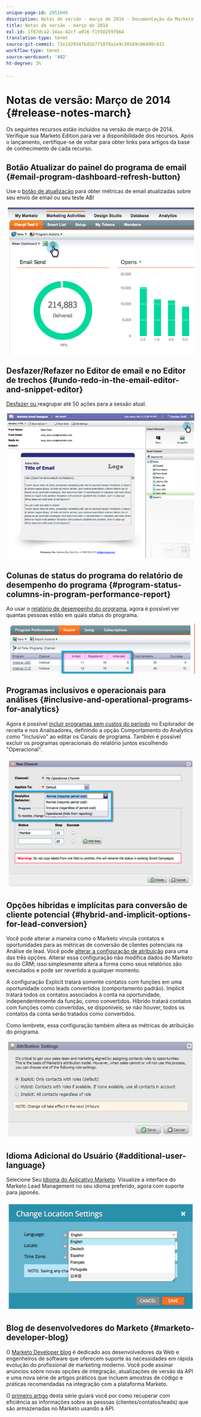 ```yaml
---
unique-page-id: 2951046
description: Notas de versão - março de 2014 - Documentação da Marketo - Documentação do produto
title: Notas de versão - março de 2014
exl-id: 1f87dca2-14aa-42cf-a016-f1558259fb64
translation-type: tm+mt
source-git-commit: 72e1d29347bd5b77107da1e9c30169cb6490c432
workflow-type: tm+mt
source-wordcount: '402'
ht-degree: 3%

---
```


# Notas de versão: Março de 2014 {#release-notes-march}

Os seguintes recursos estão incluídos na versão de março de 2014. Verifique sua Marketo Edition para ver a disponibilidade dos recursos. Após o lançamento, certifique-se de voltar para obter links para artigos da base de conhecimento de cada recurso.

## Botão Atualizar do painel do programa de email {#email-program-dashboard-refresh-button}

Use o [botão de atualização](/help/marketo/product-docs/email-marketing/email-programs/email-program-data/use-the-email-program-dashboard.md) para obter métricas de email atualizadas sobre seu envio de email ou seu teste AB!

![](assets/image2014-9-22-11-3a35-3a15.png)

## Desfazer/Refazer no Editor de email e no Editor de trechos {#undo-redo-in-the-email-editor-and-snippet-editor}

[Desfazer ou ](/help/marketo/product-docs/email-marketing/general/email-editor-2/edit-elements-in-an-email.md) reagrupar até 50 ações para a sessão atual.

![](assets/image2014-9-22-11-3a35-3a40.png)

## Colunas de status do programa do relatório de desempenho do programa {#program-status-columns-in-program-performance-report}

Ao usar o [relatório de desempenho do programa](/help/marketo/product-docs/core-marketo-concepts/programs/program-performance-report/add-program-status-columns-to-a-program-report.md), agora é possível ver quantas pessoas estão em quais status do programa.

![](assets/image2014-9-22-11-3a36-3a13.png)

## Programas inclusivos e operacionais para análises {#inclusive-and-operational-programs-for-analytics}

Agora é possível [incluir programas sem custos do período](/help/marketo/product-docs/reporting/revenue-cycle-analytics/program-analytics/make-a-program-without-a-period-cost-available-in-revenue-explorer-and-analyzers.md) no Explorador de receita e nos Analisadores, definindo a opção Comportamento do Analytics como &quot;Inclusivo&quot; ao editar os Canais de programa. Também é possível excluir os programas operacionais do relatório juntos escolhendo &quot;Operacional&quot;.

![](assets/image2014-9-22-11-3a36-3a32.png)

## Opções híbridas e implícitas para conversão de cliente potencial {#hybrid-and-implicit-options-for-lead-conversion}

Você pode alterar a maneira como o Marketo vincula contatos e oportunidades para as métricas de conversão de clientes potenciais na Análise de lead. Você pode [alterar a configuração de atribuição](/help/marketo/product-docs/administration/settings/change-attribution-settings-for-analytics.md) para uma das três opções. Alterar essa configuração não modifica dados do Marketo ou do CRM; isso simplesmente altera a forma como seus relatórios são executados e pode ser revertido a qualquer momento.

A configuração Explicit tratará somente contatos com funções em uma oportunidade como leads convertidos (comportamento padrão). Implicit tratará todos os contatos associados à conta na oportunidade, independentemente da função, como convertidos. Híbrido tratará contatos com funções como convertidas, se disponíveis; se não houver, todos os contatos da conta serão tratados como convertidos.

Como lembrete, essa configuração também altera as métricas de atribuição do programa.

![](assets/image2014-9-22-11-3a36-3a51.png)

## Idioma Adicional do Usuário {#additional-user-language}

Selecione Seu [Idioma do Aplicativo Marketo](/help/marketo/product-docs/administration/settings/select-your-language-locale-and-time-zone.md). Visualize a interface do Marketo Lead Management no seu idioma preferido, agora com suporte para japonês.

![](assets/image2014-9-22-11-3a37-3a14.png)

## Blog de desenvolvedores do Marketo {#marketo-developer-blog}

O [Marketo Developer blog](https://developers.marketo.com/blog/) é dedicado aos desenvolvedores da Web e engenheiros de software que oferecem suporte às necessidades em rápida evolução do profissional de marketing moderno. Você pode assinar anúncios sobre novas opções de integração, atualizações de versão da API e uma nova série de artigos práticos que incluem amostras de código e práticas recomendadas na integração com a plataforma Marketo.

O [primeiro artigo](https://developers.marketo.com/blog/retrieving-customer-and-prospect-information-from-marketo-using-the-api/) desta série guiará você por como recuperar com eficiência as informações sobre as pessoas (clientes/contatos/leads) que são armazenadas no Marketo usando a API.
